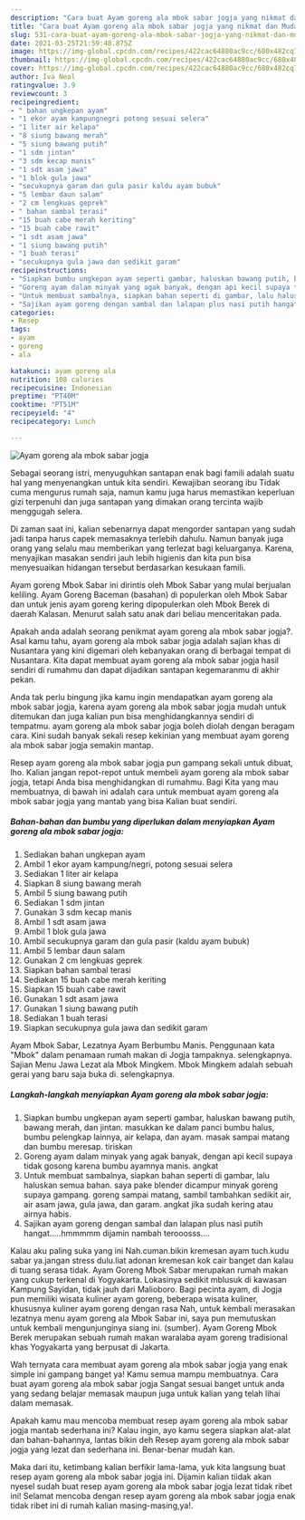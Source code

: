 ```yaml
---
description: "Cara buat Ayam goreng ala mbok sabar jogja yang nikmat dan Mudah Dibuat"
title: "Cara buat Ayam goreng ala mbok sabar jogja yang nikmat dan Mudah Dibuat"
slug: 531-cara-buat-ayam-goreng-ala-mbok-sabar-jogja-yang-nikmat-dan-mudah-dibuat
date: 2021-03-25T21:59:48.875Z
image: https://img-global.cpcdn.com/recipes/422cac64880ac9cc/680x482cq70/ayam-goreng-ala-mbok-sabar-jogja-foto-resep-utama.jpg
thumbnail: https://img-global.cpcdn.com/recipes/422cac64880ac9cc/680x482cq70/ayam-goreng-ala-mbok-sabar-jogja-foto-resep-utama.jpg
cover: https://img-global.cpcdn.com/recipes/422cac64880ac9cc/680x482cq70/ayam-goreng-ala-mbok-sabar-jogja-foto-resep-utama.jpg
author: Iva Neal
ratingvalue: 3.9
reviewcount: 3
recipeingredient:
- " bahan ungkepan ayam"
- "1 ekor ayam kampungnegri potong sesuai selera"
- "1 liter air kelapa"
- "8 siung bawang merah"
- "5 siung bawang putih"
- "1 sdm jintan"
- "3 sdm kecap manis"
- "1 sdt asam jawa"
- "1 blok gula jawa"
- "secukupnya garam dan gula pasir kaldu ayam bubuk"
- "5 lembar daun salam"
- "2 cm lengkuas geprek"
- " bahan sambal terasi"
- "15 buah cabe merah keriting"
- "15 buah cabe rawit"
- "1 sdt asam jawa"
- "1 siung bawang putih"
- "1 buah terasi"
- "secukupnya gula jawa dan sedikit garam"
recipeinstructions:
- "Siapkan bumbu ungkepan ayam seperti gambar, haluskan bawang putih, bawang merah, dan jintan. masukkan ke dalam panci bumbu halus, bumbu pelengkap lainnya, air kelapa, dan ayam. masak sampai matang dan bumbu meresap. tiriskan"
- "Goreng ayam dalam minyak yang agak banyak, dengan api kecil supaya tidak gosong karena bumbu ayamnya manis. angkat"
- "Untuk membuat sambalnya, siapkan bahan seperti di gambar, lalu haluskan semua bahan. saya pake blender dicampur minyak goreng supaya gampang. goreng sampai matang, sambil tambahkan sedikit air, air asam jawa, gula jawa, dan garam. angkat jika sudah kering atau airnya habis."
- "Sajikan ayam goreng dengan sambal dan lalapan plus nasi putih hangat.....hmmmmm dijamin nambah terooosss...."
categories:
- Resep
tags:
- ayam
- goreng
- ala

katakunci: ayam goreng ala 
nutrition: 108 calories
recipecuisine: Indonesian
preptime: "PT40M"
cooktime: "PT51M"
recipeyield: "4"
recipecategory: Lunch

---
```



![Ayam goreng ala mbok sabar jogja](https://img-global.cpcdn.com/recipes/422cac64880ac9cc/680x482cq70/ayam-goreng-ala-mbok-sabar-jogja-foto-resep-utama.jpg)

Sebagai seorang istri, menyuguhkan santapan enak bagi famili adalah suatu hal yang menyenangkan untuk kita sendiri. Kewajiban seorang ibu Tidak cuma mengurus rumah saja, namun kamu juga harus memastikan keperluan gizi terpenuhi dan juga santapan yang dimakan orang tercinta wajib menggugah selera.

Di zaman  saat ini, kalian sebenarnya dapat mengorder santapan yang sudah jadi tanpa harus capek memasaknya terlebih dahulu. Namun banyak juga orang yang selalu mau memberikan yang terlezat bagi keluarganya. Karena, menyajikan masakan sendiri jauh lebih higienis dan kita pun bisa menyesuaikan hidangan tersebut berdasarkan kesukaan famili. 

Ayam goreng Mbok Sabar ini dirintis oleh Mbok Sabar yang mulai berjualan keliling. Ayam Goreng Baceman (basahan) di populerkan oleh Mbok Sabar dan untuk jenis ayam goreng kering dipopulerkan oleh Mbok Berek di daerah Kalasan. Menurut salah satu anak dari beliau menceritakan pada.

Apakah anda adalah seorang penikmat ayam goreng ala mbok sabar jogja?. Asal kamu tahu, ayam goreng ala mbok sabar jogja adalah sajian khas di Nusantara yang kini digemari oleh kebanyakan orang di berbagai tempat di Nusantara. Kita dapat membuat ayam goreng ala mbok sabar jogja hasil sendiri di rumahmu dan dapat dijadikan santapan kegemaranmu di akhir pekan.

Anda tak perlu bingung jika kamu ingin mendapatkan ayam goreng ala mbok sabar jogja, karena ayam goreng ala mbok sabar jogja mudah untuk ditemukan dan juga kalian pun bisa menghidangkannya sendiri di tempatmu. ayam goreng ala mbok sabar jogja boleh diolah dengan beragam cara. Kini sudah banyak sekali resep kekinian yang membuat ayam goreng ala mbok sabar jogja semakin mantap.

Resep ayam goreng ala mbok sabar jogja pun gampang sekali untuk dibuat, lho. Kalian jangan repot-repot untuk membeli ayam goreng ala mbok sabar jogja, tetapi Anda bisa menghidangkan di rumahmu. Bagi Kita yang mau membuatnya, di bawah ini adalah cara untuk membuat ayam goreng ala mbok sabar jogja yang mantab yang bisa Kalian buat sendiri.

<!--inarticleads1-->

##### Bahan-bahan dan bumbu yang diperlukan dalam menyiapkan Ayam goreng ala mbok sabar jogja:

1. Sediakan  bahan ungkepan ayam
1. Ambil 1 ekor ayam kampung/negri, potong sesuai selera
1. Sediakan 1 liter air kelapa
1. Siapkan 8 siung bawang merah
1. Ambil 5 siung bawang putih
1. Sediakan 1 sdm jintan
1. Gunakan 3 sdm kecap manis
1. Ambil 1 sdt asam jawa
1. Ambil 1 blok gula jawa
1. Ambil secukupnya garam dan gula pasir (kaldu ayam bubuk)
1. Ambil 5 lembar daun salam
1. Gunakan 2 cm lengkuas geprek
1. Siapkan  bahan sambal terasi
1. Sediakan 15 buah cabe merah keriting
1. Siapkan 15 buah cabe rawit
1. Gunakan 1 sdt asam jawa
1. Gunakan 1 siung bawang putih
1. Sediakan 1 buah terasi
1. Siapkan secukupnya gula jawa dan sedikit garam


Ayam Mbok Sabar, Lezatnya Ayam Berbumbu Manis. Penggunaan kata &#34;Mbok&#34; dalam penamaan rumah makan di Jogja tampaknya. selengkapnya. Sajian Menu Jawa Lezat ala Mbok Mingkem. Mbok Mingkem adalah sebuah gerai yang baru saja buka di. selengkapnya. 

<!--inarticleads2-->

##### Langkah-langkah menyiapkan Ayam goreng ala mbok sabar jogja:

1. Siapkan bumbu ungkepan ayam seperti gambar, haluskan bawang putih, bawang merah, dan jintan. masukkan ke dalam panci bumbu halus, bumbu pelengkap lainnya, air kelapa, dan ayam. masak sampai matang dan bumbu meresap. tiriskan
1. Goreng ayam dalam minyak yang agak banyak, dengan api kecil supaya tidak gosong karena bumbu ayamnya manis. angkat
1. Untuk membuat sambalnya, siapkan bahan seperti di gambar, lalu haluskan semua bahan. saya pake blender dicampur minyak goreng supaya gampang. goreng sampai matang, sambil tambahkan sedikit air, air asam jawa, gula jawa, dan garam. angkat jika sudah kering atau airnya habis.
1. Sajikan ayam goreng dengan sambal dan lalapan plus nasi putih hangat.....hmmmmm dijamin nambah terooosss....


Kalau aku paling suka yang ini Nah.cuman.bikin kremesan ayam tuch.kudu sabar ya.jangan stress dulu.liat adonan kremesan kok cair banget dan kalau di tuang serasa tidak. Ayam Goreng Mbok Sabar merupakan rumah makan yang cukup terkenal di Yogyakarta. Lokasinya sedikit mblusuk di kawasan Kampung Sayidan, tidak jauh dari Malioboro. Bagi pecinta ayam, di Jogja pun memiliki wisata kuliner ayam goreng, beberapa wisata kuliner, khususnya kuliner ayam goreng dengan rasa Nah, untuk kembali merasakan lezatnya menu ayam goreng ala Mbok Sabar ini, saya pun memutuskan untuk kembali mengunjunginya siang ini. (sumber). Ayam Goreng Mbok Berek merupakan sebuah rumah makan waralaba ayam goreng tradisional khas Yogyakarta yang berpusat di Jakarta. 

Wah ternyata cara membuat ayam goreng ala mbok sabar jogja yang enak simple ini gampang banget ya! Kamu semua mampu membuatnya. Cara buat ayam goreng ala mbok sabar jogja Sangat sesuai banget untuk anda yang sedang belajar memasak maupun juga untuk kalian yang telah lihai dalam memasak.

Apakah kamu mau mencoba membuat resep ayam goreng ala mbok sabar jogja mantab sederhana ini? Kalau ingin, ayo kamu segera siapkan alat-alat dan bahan-bahannya, lantas bikin deh Resep ayam goreng ala mbok sabar jogja yang lezat dan sederhana ini. Benar-benar mudah kan. 

Maka dari itu, ketimbang kalian berfikir lama-lama, yuk kita langsung buat resep ayam goreng ala mbok sabar jogja ini. Dijamin kalian tiidak akan nyesel sudah buat resep ayam goreng ala mbok sabar jogja lezat tidak ribet ini! Selamat mencoba dengan resep ayam goreng ala mbok sabar jogja enak tidak ribet ini di rumah kalian masing-masing,ya!.

